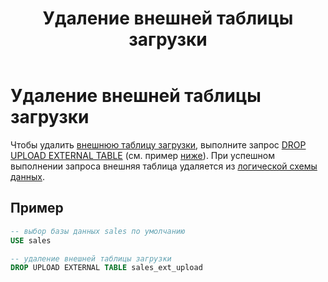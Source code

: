 ﻿---
layout: default
title: Удаление внешней таблицы загрузки
nav_order: 11
parent: Управление схемой данных
grand_parent: Работа с системой
has_children: false
---

# Удаление внешней таблицы загрузки

Чтобы удалить [внешнюю таблицу загрузки](../../../Обзор_понятий_компонентов_и_связей/Основные_понятия/Внешняя_таблица/Внешняя_таблица.md), 
выполните запрос [DROP UPLOAD EXTERNAL TABLE](../../../Справочная_информация/Запросы_SQLplus/DROP_UPLOAD_EXTERNAL_TABLE/DROP_UPLOAD_EXTERNAL_TABLE.md) 
(см. пример [ниже](#пример)). При успешном выполнении запроса внешняя таблица удаляется из 
[логической схемы данных](../../../Обзор_понятий_компонентов_и_связей/Основные_понятия/Логическая_схема_данных/Логическая_схема_данных.md).

## Пример

```sql
-- выбор базы данных sales по умолчанию
USE sales

-- удаление внешней таблицы загрузки
DROP UPLOAD EXTERNAL TABLE sales_ext_upload
```